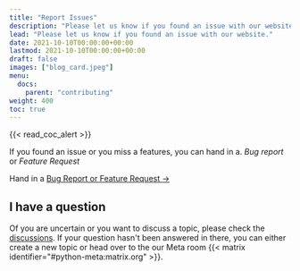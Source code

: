 ```yaml
---
title: "Report Issues"
description: "Please let us know if you found an issue with our website"
lead: "Please let us know if you found an issue with our website."
date: 2021-10-10T00:00:00+00:00
lastmod: 2021-10-10T00:00:00+00:00
draft: false
images: ["blog_card.jpeg"]
menu:
  docs:
    parent: "contributing"
weight: 400
toc: true
---
```


{{< read_coc_alert >}}

If you found an issue or you miss a features, you can hand in a.
_Bug report_ or _Feature Request_

Hand in a [Bug Report or Feature Request →](https://github.com/matrix-python/matrix-python.github.io/issues/new/choose) 

## I have a question
Of you are uncertain or you want to discuss a topic, please check the
[discussions](https://github.com/matrix-python/matrix-python.github.io/discussions).
If your question hasn't been answered in there, you can either create a new
topic or head over to the our Meta room {{< matrix identifier="#python-meta:matrix.org" >}}.

<!--vim: set ft=pandoc :-->

